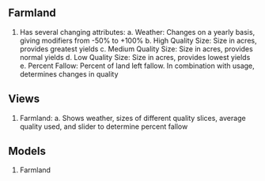Farmland
--------
1. Has several changing attributes:
  a. Weather: Changes on a yearly basis, giving modifiers from -50% to +100%
  b. High Quality Size: Size in acres, provides greatest yields
  c. Medium Quality Size: Size in acres, provides normal yields
  d. Low Quality Size: Size in acres, provides lowest yields
  e. Percent Fallow: Percent of land left fallow. In combination with usage, determines changes in quality

Views
-----
1. Farmland:
 a. Shows weather, sizes of different quality slices, average quality used, and slider to determine percent fallow
 
Models
------
1. Farmland
